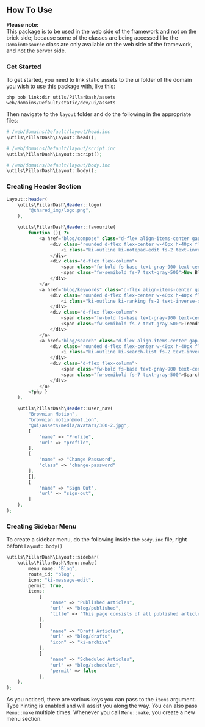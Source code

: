 ## How To Use

**Please note:**\
This package is to be used in the web side of the framework and not on the brick side;
because some of the classes are being accessed like the `DomainResource` class are only 
available on the web side of the framework, and not the server side.

### Get Started
To get started, you need to link static assets to the ui folder of the domain you wish to use this package with, like this:
```shell
php bob link:dir utils/PillarDash/assets web/domains/Default/static/dev/ui/assets
```

Then navigate to the `layout` folder and do the following in the appropriate files:

```php
# /web/domains/Default/layout/head.inc
\utils\PillarDash\Layout::head();
```

```php
# /web/domains/Default/layout/script.inc
\utils\PillarDash\Layout::script();
```

```php
# /web/domains/Default/layout/body.inc
\utils\PillarDash\Layout::body();
```
### Creating Header Section

```php
Layout::header(
    \utils\PillarDash\Header::logo(
        "@shared_img/logo.png",
    ),

    \utils\PillarDash\Header::favourite(
        function (){ ?>
            <a href="blog/compose" class="d-flex align-items-center gap-2 flex-wrap justify-content-center">
                <div class="rounded d-flex flex-center w-40px h-40px flex-shrink-0 bg-warning">
                    <i class="ki-outline ki-notepad-edit fs-2 text-inverse-warning"></i>
                </div>
                <div class="d-flex flex-column">
                    <span class="fw-bold fs-base text-gray-900 text-center text-md-start">Compose</span>
                    <span class="fw-semibold fs-7 text-gray-500">New Blog Post</span>
                </div>
            </a>
            <a href="blog/keywords" class="d-flex align-items-center gap-2 flex-wrap justify-content-center">
                <div class="rounded d-flex flex-center w-40px h-40px flex-shrink-0 bg-danger">
                    <i class="ki-outline ki-ranking fs-2 text-inverse-danger"></i>
                </div>
                <div class="d-flex flex-column">
                    <span class="fw-bold fs-base text-gray-900 text-center text-md-start">Keywords</span>
                    <span class="fw-semibold fs-7 text-gray-500">Trending Search</span>
                </div>
            </a>
            <a href="blog/search" class="d-flex align-items-center gap-2 flex-wrap justify-content-center">
                <div class="rounded d-flex flex-center w-40px h-40px flex-shrink-0 bg-primary">
                    <i class="ki-outline ki-search-list fs-2 text-inverse-primary"></i>
                </div>
                <div class="d-flex flex-column">
                    <span class="fw-bold fs-base text-gray-900 text-center text-md-start">Blog Search</span>
                    <span class="fw-semibold fs-7 text-gray-500">Search the whole DB</span>
                </div>
            </a>
        <?php }
    ),

    \utils\PillarDash\Header::user_nav(
        "Brownian Motion",
        "brownian.motion@mot.ion",
        "@ui/assets/media/avatars/300-2.jpg",
        [
            "name" => "Profile",
            "url" => "profile",
        ],
        [
            "name" => "Change Password",
            "class" => "change-password"
        ],
        [],
        [
            "name" => "Sign Out",
            "url" => "sign-out",
        ]
    ),
);
```
### Creating Sidebar Menu
To create a sidebar menu, do the following inside the `body.inc` file, right before `Layout::body()`

```php
\utils\PillarDash\Layout::sidebar(
    \utils\PillarDash\Menu::make(
        menu_name: "Blog",
        route_id: "blog",
        icon: "ki-message-edit",
        permit: true,
        items: 
            [
                "name" => "Published Articles",
                "url" => "blog/published",
                "title" => "This page consists of all published articles"
            ],
            [
                "name" => "Draft Articles",
                "url" => "blog/drafts",
                "icon" => "ki-archive"
            ],
            [
                "name" => "Scheduled Articles",
                "url" => "blog/scheduled",
                "permit" => false
            ],
    ),
);
```
As you noticed, there are various keys you can pass to the `items` argument. Type hinting is enabled and will assist you along the way.
You can also pass `Menu::make` multiple times. Whenever you call `Menu::make`, you create a new menu section.